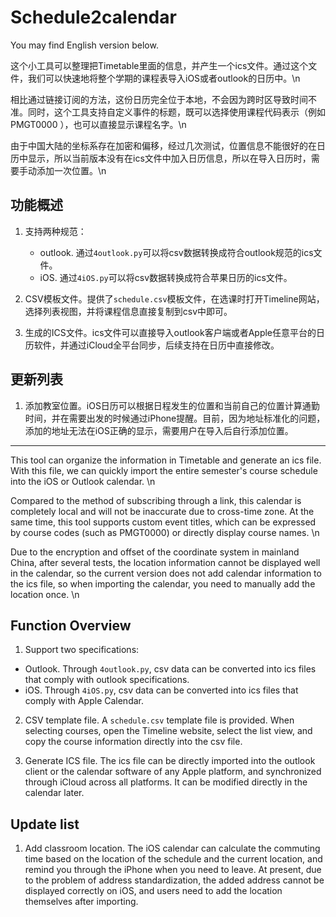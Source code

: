 # Schedule2calendar
You may find English version below.

这个小工具可以整理把Timetable里面的信息，并产生一个ics文件。通过这个文件，我们可以快速地将整个学期的课程表导入iOS或者outlook的日历中。\n

相比通过链接订阅的方法，这份日历完全位于本地，不会因为跨时区导致时间不准。同时，这个工具支持自定义事件的标题，既可以选择使用课程代码表示（例如 PMGT0000 ），也可以直接显示课程名字。\n

由于中国大陆的坐标系存在加密和偏移，经过几次测试，位置信息不能很好的在日历中显示，所以当前版本没有在ics文件中加入日历信息，所以在导入日历时，需要手动添加一次位置。\n

## 功能概述
1. 支持两种规范：
    - outlook. 通过`4outlook.py`可以将csv数据转换成符合outlook规范的ics文件。
    - iOS. 通过`4iOS.py`可以将csv数据转换成符合苹果日历的ics文件。

2. CSV模板文件。提供了`schedule.csv`模板文件，在选课时打开Timeline网站，选择列表视图，并将课程信息直接复制到csv中即可。

3. 生成的ICS文件。ics文件可以直接导入outlook客户端或者Apple任意平台的日历软件，并通过iCloud全平台同步，后续支持在日历中直接修改。

## 更新列表

1. 添加教室位置。iOS日历可以根据日程发生的位置和当前自己的位置计算通勤时间，并在需要出发的时候通过iPhone提醒。目前，因为地址标准化的问题，添加的地址无法在iOS正确的显示，需要用户在导入后自行添加位置。

---

This tool can organize the information in Timetable and generate an ics file. With this file, we can quickly import the entire semester's course schedule into the iOS or Outlook calendar. \n

Compared to the method of subscribing through a link, this calendar is completely local and will not be inaccurate due to cross-time zone. At the same time, this tool supports custom event titles, which can be expressed by course codes (such as PMGT0000) or directly display course names. \n

Due to the encryption and offset of the coordinate system in mainland China, after several tests, the location information cannot be displayed well in the calendar, so the current version does not add calendar information to the ics file, so when importing the calendar, you need to manually add the location once. \n

## Function Overview
1. Support two specifications:
- Outlook. Through `4outlook.py`, csv data can be converted into ics files that comply with outlook specifications.
- iOS. Through `4iOS.py`, csv data can be converted into ics files that comply with Apple Calendar.

2. CSV template file. A `schedule.csv` template file is provided. When selecting courses, open the Timeline website, select the list view, and copy the course information directly into the csv file.

3. Generate ICS file. The ics file can be directly imported into the outlook client or the calendar software of any Apple platform, and synchronized through iCloud across all platforms. It can be modified directly in the calendar later.

## Update list

1. Add classroom location. The iOS calendar can calculate the commuting time based on the location of the schedule and the current location, and remind you through the iPhone when you need to leave. At present, due to the problem of address standardization, the added address cannot be displayed correctly on iOS, and users need to add the location themselves after importing.
